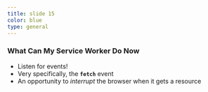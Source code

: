 ```yaml
---
title: slide 15
color: blue
type: general
---
```

### What Can My Service Worker Do Now

* Listen for events!
* Very specifically, the **`fetch`** event
* An opportunity to _interrupt_ the browser when it gets a resource
